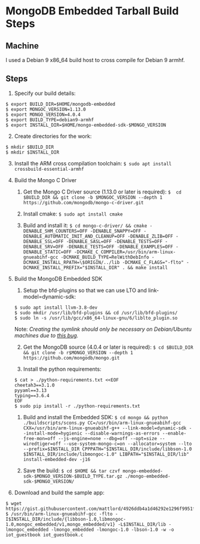 # MongoDB Embedded Tarball Build Steps

## Machine
I used a Debian 9 x86_64 build host to cross compile for Debian 9 armhf.

## Steps

1. Specify our build details:
```
$ export BUILD_DIR=$HOME/mongodb-embedded
$ export MONGOC_VERSION=1.13.0
$ export MONGO_VERSION=4.0.4
$ export BUILD_TYPE=debian9-armhf
$ export INSTALL_DIR=$HOME/mongo-embedded-sdk-$MONGO_VERSION
``` 

2. Create directories for the work:
```
$ mkdir $BUILD_DIR
$ mkdir $INSTALL_DIR
```

3. Install the ARM cross compilation toolchain:
``` $ sudo apt install crossbuild-essential-armhf ```

4. Build the Mongo C Driver

    1. Get the Mongo C Driver source (1.13.0 or later is required):
    ``` $  cd $BUILD_DIR && git clone -b $MONGOC_VERSION --depth 1 https://github.com/mongodb/mongo-c-driver.git ```

    1. Install cmake: `$ sudo apt install cmake`

    1. Build and install it: 
    ``` $ cd mongo-c-driver/ && cmake -DENABLE_SHM_COUNTERS=OFF -DENABLE_SNAPPY=OFF -DENABLE_AUTOMATIC_INIT_AND_CLEANUP=OFF -DENABLE_ZLIB=OFF -DENABLE_SSL=OFF -DENABLE_SASL=OFF -DENABLE_TESTS=OFF -DENABLE_SRV=OFF -DENABLE_TESTS=OFF -DENABLE_EXAMPLES=OFF -DENABLE_STATIC=OFF -DCMAKE_C_COMPILER=/usr/bin/arm-linux-gnueabihf-gcc -DCMAKE_BUILD_TYPE=RelWithDebInfo -DCMAKE_INSTALL_RPATH=\$ORIGIN/../lib -DCMAKE_C_FLAGS="-flto" -DCMAKE_INSTALL_PREFIX="$INSTALL_DIR" . && make install ```

1. Build the MongoDB Embedded SDK

    1. Setup the bfd-plugins so that we can use LTO and link-model=dynamic-sdk:
    ```
    $ sudo apt install llvm-3.8-dev
    $ sudo mkdir /usr/lib/bfd-plugins && cd /usr/lib/bfd-plugins/
    $ sudo ln -s /usr/lib/gcc/x86_64-linux-gnu/6/liblto_plugin.so
    ```
      Note: *Creating the symlink should only be necessary on Debian/Ubuntu machines due to [this bug](https://bugs.debian.org/cgi-bin/bugreport.cgi?bug=865690).*

    2. Get the MongoDB source (4.0.4 or later is required):
    ``` $ cd $BUILD_DIR && git clone -b r$MONGO_VERSION --depth 1 https://github.com/mongodb/mongo.git ``` 

    1. Install the python requirements:
    ```
    $ cat > ./python-requirements.txt <<EOF
    cheetah3==3.1.0
    pyyaml==3.13
    typing==3.6.4
    EOF
    $ sudo pip install -r ./python-requirements.txt
    ```
    
    1. Build and install the Embedded SDK:
    ``` $ cd mongo && python ./buildscripts/scons.py CC=/usr/bin/arm-linux-gnueabihf-gcc CXX=/usr/bin/arm-linux-gnueabihf-g++ --link-model=dynamic-sdk --install-mode=hygienic --disable-warnings-as-errors --enable-free-mon=off --js-engine=none --dbg=off --opt=size --wiredtiger=off --use-system-mongo-c=on --allocator=system --lto --prefix=$INSTALL_DIR CPPPATH="$INSTALL_DIR/include/libbson-1.0 $INSTALL_DIR/include/libmongoc-1.0" LIBPATH="$INSTALL_DIR/lib" install-embedded-dev -j16 ```

    1. Save the build:
    ``` $ cd $HOME && tar czvf mongo-embedded-sdk-$MONGO_VERSION-$BUILD_TYPE.tar.gz ./mongo-embedded-sdk-$MONGO_VERSION/ ```

1. Download and build the sample app:
```
$ wget https://gist.githubusercontent.com/mattlord/4926ddb4a1d46292e1296f9951f7ca17/raw/5901c318a0aa55f7c9c731b69ebdfa4ac1ca6e41/iot_guestbook.c
$ /usr/bin/arm-linux-gnueabihf-gcc -flto -I$INSTALL_DIR/include/{libbson-1.0,libmongoc-1.0,mongoc_embedded/v1,mongo_embedded/v1} -L$INSTALL_DIR/lib -lmongoc_embedded -lmongo_embedded -lmongoc-1.0 -lbson-1.0 -w -o iot_guestbook iot_guestbook.c
```

